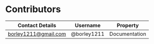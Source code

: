 # Contributors

| Contact Details      | Username    | Property      |
| -------------------- | ----------- | ------------- |
| borley1211@gmail.com | @borley1211 | Documentation |
